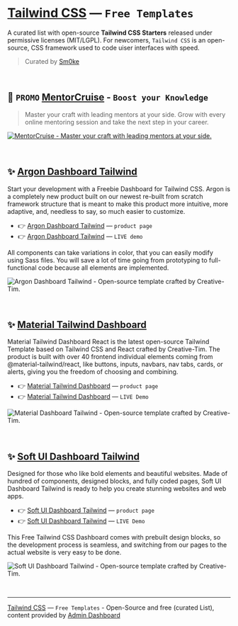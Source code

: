 # [Tailwind CSS](https://github.com/admin-dashboards/tailwind-css-free-starters) — `Free Templates`

A curated list with open-source **Tailwind CSS Starters** released under permissive licenses (MIT/LGPL). For newcomers, `Tailwind CSS` is an open-source, CSS framework used to code uiser interfaces with speed. 

> Curated by [Sm0ke](https://twitter.com/Sm0keDev)

<br />

## 🎁 `PROMO` [MentorCruise](https://mentorcruise.com/?ref=appseed) - `Boost your Knowledge`

> Master your craft with leading mentors at your side. Grow with every online mentoring session and take the next step in your career. 

[![MentorCruise - Master your craft with leading mentors at your side.](https://user-images.githubusercontent.com/51854817/210748975-82c4ab30-0c0f-439e-be97-fedfdf8074fe.gif)](https://mentorcruise.com/?ref=appseed)

<br />

## ✨ [Argon Dashboard Tailwind](https://www.creative-tim.com/product/argon-dashboard-tailwind?AFFILIATE=128200)

Start your development with a Freebie Dashboard for Tailwind CSS. Argon is a completely new product built on our newest re-built from scratch framework structure that is meant to make this product more intuitive, more adaptive, and, needless to say, so much easier to customize.

- 👉 [Argon Dashboard Tailwind](https://www.creative-tim.com/product/argon-dashboard-tailwind?AFFILIATE=128200) — `product page`
- 👉 [Argon Dashboard Tailwind](https://demos.creative-tim.com/argon-dashboard-tailwind/pages/dashboard?AFFILIATE=128200) — `LIVE demo`

All components can take variations in color, that you can easily modify using Sass files. You will save a lot of time going from prototyping to full-functional code because all elements are implemented.

![Argon Dashboard Tailwind - Open-source template crafted by Creative-Tim.](https://user-images.githubusercontent.com/51854817/210365727-3608449e-3820-40c2-91bb-daf0dbd98239.png)

<br />

## ✨ [Material Tailwind Dashboard](https://www.creative-tim.com/product/material-tailwind-dashboard-react?AFFILIATE=128200)

Material Tailwind Dashboard React is the latest open-source Tailwind Template based on Tailwind CSS and React crafted by Creative-Tim. The product is built with over 40 frontend individual elements coming from @material-tailwind/react, like buttons, inputs, navbars, nav tabs, cards, or alerts, giving you the freedom of choosing and combining.

- 👉 [Material Tailwind Dashboard](https://www.creative-tim.com/product/material-tailwind-dashboard-react?AFFILIATE=128200) — `product page`
- 👉 [Material Tailwind Dashboard](https://demos.creative-tim.com/material-tailwind-dashboard-react/#/dashboard/home?AFFILIATE=128200) — `LIVE Demo`

![Material Dashboard Tailwind - Open-source template crafted by Creative-Tim.](https://user-images.githubusercontent.com/51854817/210366101-96ecaa22-0a34-42fa-82ed-254be871afe6.png)

<br />

## ✨ [Soft UI Dashboard Tailwind](https://www.creative-tim.com/product/soft-ui-dashboard-tailwind?AFFILIATE=128200)

Designed for those who like bold elements and beautiful websites. Made of hundred of components, designed blocks, and fully coded pages, Soft UI Dashboard Tailwind is ready to help you create stunning websites and web apps.

- 👉 [Soft UI Dashboard Tailwind](https://www.creative-tim.com/product/soft-ui-dashboard-tailwind?AFFILIATE=128200) — `product page`
- 👉 [Soft UI Dashboard Tailwind](https://demos.creative-tim.com/soft-ui-dashboard-tailwind/pages/dashboard.html?AFFILIATE=128200) — `LIVE Demo`

This Free Tailwind CSS Dashboard comes with prebuilt design blocks, so the development process is seamless, and switching from our pages to the actual website is very easy to be done.

![Soft UI Dashboard Tailwind - Open-source template crafted by Creative-Tim.](https://user-images.githubusercontent.com/51854817/210366418-2c15e092-227f-4178-9667-751201ef4f05.png)

<br />

---
[Tailwind CSS](https://github.com/admin-dashboards/tailwind-css-free-starters) — `Free Templates` - Open-Source and free (curated List), content provided by [Admin Dashboard](https://www.admin-dashboards.com/)
